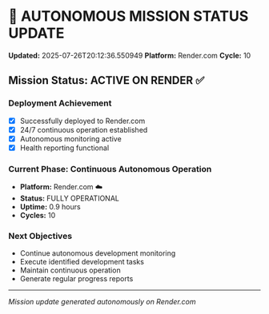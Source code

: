 # 🤖 AUTONOMOUS MISSION STATUS UPDATE
**Updated:** 2025-07-26T20:12:36.550949
**Platform:** Render.com
**Cycle:** 10

## Mission Status: ACTIVE ON RENDER ✅

### Deployment Achievement
- [x] Successfully deployed to Render.com
- [x] 24/7 continuous operation established
- [x] Autonomous monitoring active
- [x] Health reporting functional

### Current Phase: Continuous Autonomous Operation
- **Platform:** Render.com ☁️
- **Status:** FULLY OPERATIONAL
- **Uptime:** 0.9 hours
- **Cycles:** 10

### Next Objectives
- Continue autonomous development monitoring
- Execute identified development tasks
- Maintain continuous operation
- Generate regular progress reports

---
*Mission update generated autonomously on Render.com*
